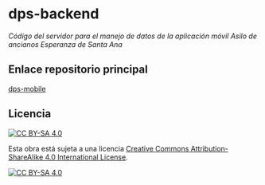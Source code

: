 # dps-backend
*Código del servidor para el manejo de datos de la aplicación móvil Asilo de ancianos Esperanza de Santa Ana*

## Enlace repositorio principal

[dps-mobile](https://github.com/saulcalderon/dps-mobile)

## Licencia
[![CC BY-SA 4.0][cc-by-sa-shield]][cc-by-sa]

Esta obra está sujeta a una licencia
[Creative Commons Attribution-ShareAlike 4.0 International License][cc-by-sa].

[![CC BY-SA 4.0][cc-by-sa-image]][cc-by-sa]

[cc-by-sa]: http://creativecommons.org/licenses/by-sa/4.0/
[cc-by-sa-image]: https://licensebuttons.net/l/by-sa/4.0/88x31.png
[cc-by-sa-shield]: https://img.shields.io/badge/License-CC%20BY--SA%204.0-lightgrey.svg
